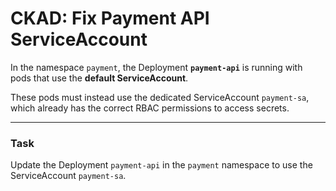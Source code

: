 # CKAD: Fix Payment API ServiceAccount


In the namespace `payment`, the Deployment **`payment-api`** is running with pods that use the **default ServiceAccount**.  

These pods must instead use the dedicated ServiceAccount `payment-sa`, which already has the correct RBAC permissions to access secrets.

---

### Task
Update the Deployment `payment-api` in the `payment` namespace to use the ServiceAccount `payment-sa`.

